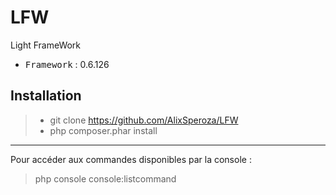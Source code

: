 # LFW
Light FrameWork

 - <kbd>Framework</kbd> : 0.6.126

Installation
----------

> - git clone https://github.com/AlixSperoza/LFW
> - php composer.phar install

----------

Pour accéder aux commandes disponibles par la console :
> php console console:listcommand
